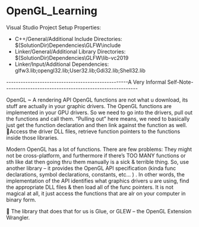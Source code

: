 # OpenGL_Learning

Visual Studio Project Setup Properties:
- C++/General/Additional Include Directories: $(SolutionDir)Dependencies\GLFW\include
- Linker/General/Additional Library Directories: $(SolutionDir)Dependencies\GLFW\lib-vc2019
- Linker/Input/Additional Dependencies: glfw3.lib;opengl32.lib;User32.lib;Gdi32.lib;Shell32.lib

---------------------------------------------------A Very Informal Self-Note--------------------------------------------------------

OpenGL ~ A rendering API
OpenGL functions are not what u download, its stuff are actually in your graphic drivers. 
The OpenGL functions are implemented in your GPU drivers. So we need to go into the drivers, pull out the functions and call them. “Pulling out” here means, we need to basically just get the function declaration and then link against the function as well. Access the driver DLL files, retrieve function pointers to the functions inside those libraries. 

Modern OpenGL has a lot of functions. There are few problems: They might not be cross-platform, and furthermore if there’s TOO MANY functions or sth like dat then going thru them manually is a sick & terrible thing. So, use another library – it provides the OpenGL API specification (kinda func declarations, symbol declarations, constants, etc… ) . In other words, the implementation of the API identifies what graphics drivers u are using, find the appropriate DLL files & then load all of the func pointers. It is not magical at all, it just access the functions that are alr on your computer in binary form. 

	The library that does that for us is Glue, or GLEW – the OpenGL Extension Wrangler. 
